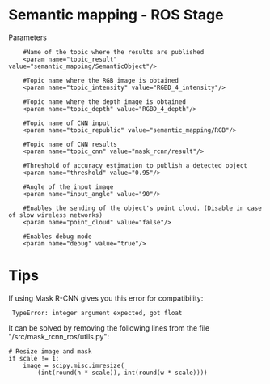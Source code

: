 # Semantic mapping - ROS Stage

Parameters

        #Name of the topic where the results are published
        <param name="topic_result" value="semantic_mapping/SemanticObject"/>
        
        #Topic name where the RGB image is obtained
	    <param name="topic_intensity" value="RGBD_4_intensity"/>
	    
        #Topic name where the depth image is obtained
        <param name="topic_depth" value="RGBD_4_depth"/>
        
        #Topic name of CNN input
        <param name="topic_republic" value="semantic_mapping/RGB"/>
        
        #Topic name of CNN results
        <param name="topic_cnn" value="mask_rcnn/result"/>
        
        #Threshold of accuracy_estimation to publish a detected object        
        <param name="threshold" value="0.95"/>
        
        #Angle of the input image
        <param name="input_angle" value="90"/>
        
        #Enables the sending of the object's point cloud. (Disable in case of slow wireless networks)
        <param name="point_cloud" value="false"/>        
        
        #Enables debug mode
	    <param name="debug" value="true"/>
	  
	  
# Tips
	    
If using Mask R-CNN gives you this error for compatibility:
   
     TypeError: integer argument expected, got float

It can be solved by removing the following lines from the file "/src/mask_rcnn_ros/utils.py":

    # Resize image and mask
    if scale != 1:
        image = scipy.misc.imresize(
            (int(round(h * scale)), int(round(w * scale))))
